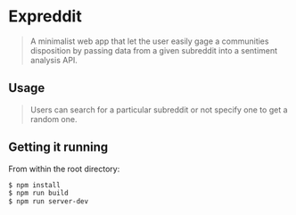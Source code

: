 # Expreddit

> A minimalist web app that let the user easily gage a communities disposition by passing data from a given subreddit into a sentiment analysis API.

## Usage

> Users can search for a particular subreddit or not specify one to get a random one.

## Getting it running

From within the root directory:

```sh
$ npm install
$ npm run build
$ npm run server-dev
```
